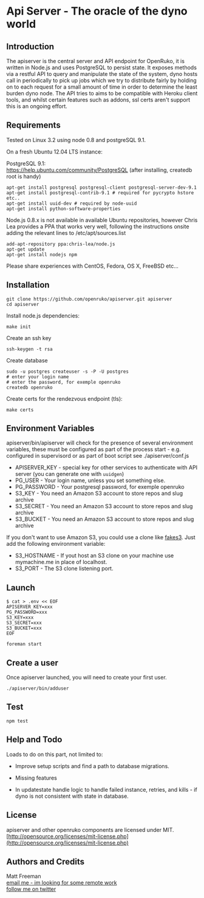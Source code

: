 # Api Server - The oracle of the dyno world

## Introduction

The apiserver is the central server and API endpoint for OpenRuko, it is written in Node.js
and uses PostgreSQL to persist state.  It exposes methods via a restful API to query and
manipulate the state of the system, dyno hosts call in periodically to pick up jobs which 
we try to distribute fairly by holding on to each request for a small amount of time in 
order to determine the least burden dyno node. The API tries to aims to be compatible with Heroku 
client tools, and whilst certain features such as addons, ssl certs aren't support this 
is an ongoing effort. 

## Requirements

Tested on Linux 3.2 using node 0.8 and postgreSQL 9.1.

On a fresh Ubuntu 12.04 LTS instance:  

PostgreSQL 9.1:  
https://help.ubuntu.com/community/PostgreSQL
(after installing, createdb root is handy)

```
apt-get install postgresql postgresql-client postgresql-server-dev-9.1
apt-get install postgresql-contrib-9.1 # required for pycrypto hstore etc..
apt-get install uuid-dev # required by node-uuid 
apt-get install python-software-properties
```

Node.js 0.8.x is not available in available Ubuntu repositories, however Chris Lea
provides a PPA that works very well, following the instructions onsite adding the
relevant lines to /etc/apt/sources.list

```
add-apt-repository ppa:chris-lea/node.js
apt-get update
apt-get install nodejs npm
```

Please share experiences with CentOS, Fedora, OS X, FreeBSD etc... 

## Installation

```
git clone https://github.com/openruko/apiserver.git apiserver  
cd apiserver  
```

Install node.js dependencies:
```
make init
```

Create an ssh key
```
ssh-keygen -t rsa
```

Create database
```
sudo -u postgres createuser -s -P -U postgres
# enter your login name
# enter the password, for exemple openruko
createdb openruko
```

Create certs for the rendezvous endpoint (tls):
```
make certs
```

## Environment Variables

apiserver/bin/apiserver will check for the presence of several environment variables,
these must be configured as part of the process start - e.g. configured in 
supervisord or as part of boot script see ./apiserver/conf.js

* APISERVER_KEY - special key for other services to authenticate with API server (you can generate one with `uuidgen`)
* PG_USER - Your login name, unless you set something else.
* PG_PASSWORD - Your postgresql password, for exemple openruko
* S3_KEY - You need an Amazon S3 account to store repos and slug archive
* S3_SECRET - You need an Amazon S3 account to store repos and slug archive
* S3_BUCKET - You need an Amazon S3 account to store repos and slug archive

If you don't want to use Amazon S3, you could use a clone like [fakes3](https://github.com/jubos/fake-s3).
Just add the following environment variable:

* S3_HOSTNAME - If yout host an S3 clone on your machine use mymachine.me in place of localhost.
* S3_PORT - The S3 clone listening port.

## Launch

```
$ cat > .env << EOF
APISERVER_KEY=xxx
PG_PASSWORD=xxx
S3_KEY=xxx
S3_SECRET=xxx
S3_BUCKET=xxx
EOF

foreman start
```

## Create a user

Once apiserver launched, you will need to create your first user.

```
./apiserver/bin/adduser
```

## Test

```
npm test
```

## Help and Todo

Loads to do on this part, not limited to:

* Improve setup scripts and find a path to database migrations.

* Missing features

* In updatestate handle logic to handle failed instance, retries, and kills - if
dyno is not consistent with state in database.

## License

apiserver and other openruko components are licensed under MIT.  
[http://opensource.org/licenses/mit-license.php](http://opensource.org/licenses/mit-license.php)

## Authors and Credits

Matt Freeman  
[email me - im looking for some remote work](mailto:matt@nonuby.com)  
[follow me on twitter](http://www.twitter.com/nonuby )


